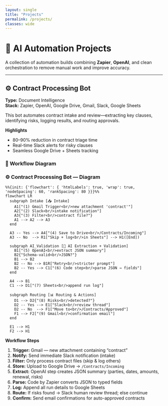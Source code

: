 ```yaml
---
layout: single
title: "Projects"
permalink: /projects/
classes: wide
---
```


# 🧠 AI Automation Projects
A collection of automation builds combining **Zapier**, **OpenAI**, and clean orchestration to remove manual work and improve accuracy.

---

## ⚙️ Contract Processing Bot
**Type:** Document Intelligence  
**Stack:** Zapier, OpenAI, Google Drive, Gmail, Slack, Google Sheets  

This bot automates contract intake and review—extracting key clauses, identifying risks, logging results, and routing approvals.

**Highlights**
- 80–90% reduction in contract triage time  
- Real-time Slack alerts for risky clauses  
- Seamless Google Drive + Sheets tracking  

### 🧩 Workflow Diagram

### ⚙️ Contract Processing Bot — Diagram

```mermaid
%%{init: {'flowchart': { 'htmlLabels': true, 'wrap': true, 'nodeSpacing': 60, 'rankSpacing': 80 }}}%%
flowchart LR
  subgraph Intake [📥 Intake]
    A1["(1) Gmail Trigger<br/>new attachment 'contract'"]
    A2["(2) Slack<br/>intake notification"]
    A3{"(3) Filter<br/>contract file?"}
    A1 --> A2 --> A3
  end

  A3 -- Yes --> A4["(4) Save to Drive<br/>/Contracts/Incoming"]
  A3 -- No  --> R1["Skip + log<br/>in Sheets"] --> H1([End])

  subgraph AI_Validation [🧠 AI Extraction + Validation]
    B1["(5) OpenAI<br/>extract JSON summary"]
    B2{"Schema-valid<br/>JSON?"}
    B1 --> B2
    B2 -- No --> B1R["Retry<br/>stricter prompt"]
    B2 -- Yes --> C1["(6) Code step<br/>parse JSON → fields"]
  end

  A4 --> B1
  C1 --> D1["(7) Sheets<br/>append run log"]

  subgraph Routing [📊 Routing & Actions]
    D1 --> D2{"(8) Risks<br/>detected?"}
    D2 -- Yes --> E1["Slack<br/>review thread"]
    D2 -- No  --> F1["Move to<br/>/Contracts/Approved"]
    F1 --> F2["(9) Gmail<br/>confirmation email"]
  end

  E1 --> H1
  F2 --> H1

```

**Workflow Steps**

1. **Trigger:** Gmail — new attachment containing “contract”
2. **Notify:** Send immediate Slack notification (intake)
3. **Filter:** Only process contract files (skip & log others)
4. **Store:** Upload to Google Drive → `/Contracts/Incoming`
5. **Extract:** OpenAI step creates JSON summary (parties, dates, amounts, renewal, risks)
6. **Parse:** Code by Zapier converts JSON to typed fields
7. **Log:** Append all run details to Google Sheets
8. **Route:** If risks found → Slack human review thread; else continue
9. **Confirm:** Send email confirmations for auto-approved contracts

